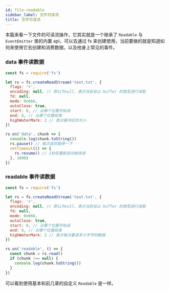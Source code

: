 ```yaml
---
id: file-readable
sidebar_label: 文件可读流
title: 文件可读流
---
```


本篇来看一下文件的可读流操作，它其实就是一个继承了 `Readable` 与 `EventEmitter` 类的内置 api，可以去通过 fs 来创建使用，当前要做的就是知道如何来使用它去创建和消费数据，以及他身上常见的事件。

### data 事件读数据

```js
const fs = require('fs')

let rs = fs.createReadStream('text.txt', {
  flags: 'r',
  encoding: null, // 默认为null，表示当前会以 buffer 的类型进行读取
  fd: null,
  mode: 0o666,
  autoClose: true,
  start: 0, // 从哪个位置开始读
  end: 6, // 从哪个位置结束
  highWaterMark: 2 // 表示缓冲区的大小
})

rs.on('data', chunk => {
  console.log(chunk.toString())
  rs.pause() // 每次读完暂停一下
  setTimeout(() => {
    rs.resume() // 1秒后重新启动继续读
  }, 1000)
})
```

### readable 事件读数据

```js
const fs = require('fs')

let rs = fs.createReadStream('text.txt', {
  flags: 'r',
  encoding: null, // 默认为null，表示当前会以 buffer 的类型进行读取
  fd: null,
  mode: 0o666,
  autoClose: true,
  start: 0, // 从哪个位置开始读
  end: 6, // 从哪个位置结束
  highWaterMark: 2 // 表示每次要读多少字节的数据
})

rs.on('readable', () => {
  const chunk = rs.read()
  if (chunk !== null) {
    console.log(chunk.toString())
  }
})
```

可以看到使用基本和前几章的自定义 `Readable` 是一样。
